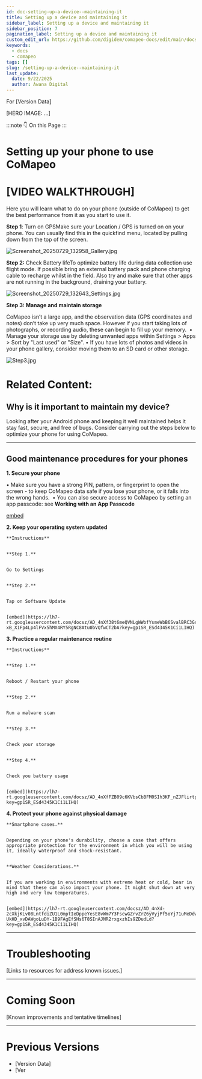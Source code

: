 ```yaml
---
id: doc-setting-up-a-device--maintaining-it
title: Setting up a device and maintaining it
sidebar_label: Setting up a device and maintaining it
sidebar_position: 7
pagination_label: Setting up a device and maintaining it
custom_edit_url: https://github.com/digidem/comapeo-docs/edit/main/docs/getting-started-essentials/setting-up-a-device--maintaining-it.md
keywords:
  - docs
  - comapeo
tags: []
slug: /setting-up-a-device--maintaining-it
last_update:
  date: 9/22/2025
  author: Awana Digital
---
```


For [Version Data]


[HERO IMAGE: …]


:::note 👇 On this Page
:::
# Setting up your phone to use CoMapeo


# [VIDEO WALKTHROUGH]


Here you will learn what to do on your phone (outside of CoMapeo) to get the best performance from it as you start to use it.


**Step 1**: Turn on GPSMake sure your Location / GPS is turned on on your phone. You can usually find this in the quickfind menu, located by pulling down from the top of the screen.


![Screenshot_20250729_132958_Gallery.jpg](/images/settingupadevicemain_0.jpg)


**Step 2:** Check Battery lifeTo optimize battery life during data collection use flight mode. If possible bring an external battery pack and phone charging cable to recharge whilst in the field. Also try and make sure that other apps are not running in the background, draining your battery.


![Screenshot_20250729_132643_Settings.jpg](/images/settingupadevicemain_1.jpg)


**Step 3: Manage and maintain storage**


CoMapeo isn’t a large app, and the observation data (GPS coordinates and notes) don’t take up very much space. However if you start taking lots of photographs, or recording audio, these can begin to fill up your memory. 
• Manage your storage use by deleting unwanted apps within Settings > Apps > Sort by "Last used" or "Size".
• If you have lots of photos and videos in your phone gallery, consider moving them to an SD card or other storage.


![Step3.jpg](/images/settingupadevicemain_2.jpg)


# Related Content: 


## Why is it important to maintain my device?


Looking after your Android phone and keeping it well maintained helps it stay fast, secure, and free of bugs. Consider carrying out the steps below to optimize your phone for using CoMapeo.


---


## Good maintenance procedures for your phones


**1. Secure your phone**


• Make sure you have a strong PIN, pattern, or fingerprint to open the screen - to keep CoMapeo data safe if you lose your phone, or it falls into the wrong hands. 
• You can also secure access to CoMapeo by setting an app passcode: see **Working with an App Passcode**


[embed](https://lh7-rt.googleusercontent.com/docsz/AD_4nXf1OnelE9H8_r3QVCjY1G5fwU9XnaEUXGxL62qUI9bFbc_swvCpzxvdfi1levGc-VhGLWDOEwsZfjlkJEZTrieG9_Mr00AGHtzRhSonthNp56NuIDDh0fr-KJlMshWlKjonRgYX?key=gp1SR_ESd4345K1Ci1LIHQ)


**2. Keep your operating system updated**


    **Instructions**


    **Step 1.**


    Go to Settings


    **Step 2.**


    Tap on Software Update


    [embed](https://lh7-rt.googleusercontent.com/docsz/AD_4nXf38t6meQVNLgWWbfYsmeWbB6SvalBRC3Gshlg64wPCNPV6g3R6fjWLnIHuqCL1sivAjYjZvG7asjaiTae_j2mfkcND1BT-xB_X1Fp4Lp4lFVx5hMX4RY5RgNC8Atu0bVQfwCT2bA?key=gp1SR_ESd4345K1Ci1LIHQ)


**3. Practice a regular maintenance routine**


    **Instructions**


    **Step 1.**


    Reboot / Restart your phone


    **Step 2.**


    Run a malware scan


    **Step 3.**


    Check your storage


    **Step 4.**


    Check you battery usage


    [embed](https://lh7-rt.googleusercontent.com/docsz/AD_4nXfFZB09c6KVbsCbBFM0SIh3KF_nZJFlirtp6H3lg08iXoIvBBY8z56wjsCmmUquMYBKfdzjL66R2Iz3stX_FIwN0V3DLzrJaqNXq_McwLaAH605Z4Yu7JbvtEwHjoEOlNrPmGU7Bw?key=gp1SR_ESd4345K1Ci1LIHQ)


**4. Protect your phone against physical damage**


    **Smartphone cases.**


    Depending on your phone's durability, choose a case that offers appropriate protection for the environment in which you will be using it, ideally waterproof and shock-resistant.


    **Weather Considerations.**


    If you are working in environments with extreme heat or cold, bear in mind that these can also impact your phone. It might shut down at very high and very low temperatures.


    [embed](https://lh7-rt.googleusercontent.com/docsz/AD_4nXd-2cXkjKLv08LntfdiZU1L0mptIeDppeYesE8vWm7Y3FscwGZrvZrZ6yVyjPf5oYj71uMeDdwJhxdvP-UkHD_xvDAWgoLuDY-1B9FAgEfSHs6T8SInAJNR2rxgxzhIs9ZDudLd?key=gp1SR_ESd4345K1Ci1LIHQ)


---


# Troubleshooting


[Links to resources for address known issues.]


---


# Coming Soon


[Known improvements and tentative timelines]


---


# Previous Versions

- [Version Data]
- [Ver
